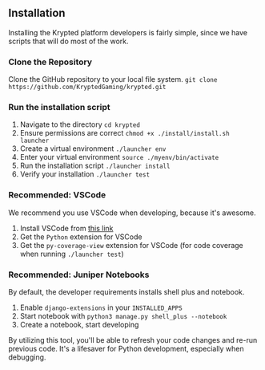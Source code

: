 ## Installation
Installing the Krypted platform developers is fairly simple, since we have scripts that will do most of the work.

### Clone the Repository
Clone the GitHub repository to your local file system.
`git clone https://github.com/KryptedGaming/krypted.git`

### Run the installation script
1. Navigate to the directory `cd krypted`
2. Ensure permissions are correct `chmod +x ./install/install.sh launcher`
3. Create a virtual environment `./launcher env`
4. Enter your virtual environment `source ./myenv/bin/activate`
4. Run the installation script `./launcher install`
5. Verify your installation `./launcher test`

### Recommended: VSCode
We recommend you use VSCode when developing, because it's awesome.

1. Install VSCode from [this link](https://code.visualstudio.com/)
2. Get the `Python` extension for VSCode
3. Get the `py-coverage-view` extension for VSCode (for code coverage when running `./launcher test`)

### Recommended: Juniper Notebooks
By default, the developer requirements installs shell plus and notebook. 

1. Enable `django-extensions` in your `INSTALLED_APPS`
2. Start notebook with `python3 manage.py shell_plus --notebook`
3. Create a notebook, start developing

By utilizing this tool, you'll be able to refresh your code changes and re-run previous code. It's a lifesaver for Python development, especially when debugging.